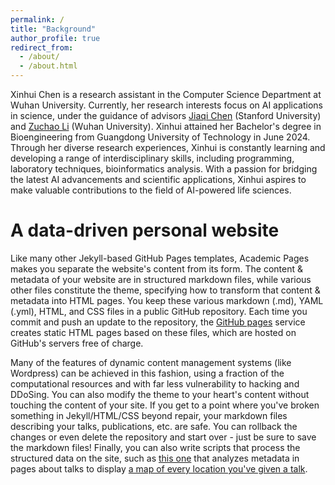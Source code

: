 ```yaml
---
permalink: /
title: "Background"
author_profile: true
redirect_from: 
  - /about/
  - /about.html
---
```


Xinhui Chen is a research assistant in the Computer Science Department at Wuhan University. Currently, her research interests focus on AI applications in science, under the guidance of advisors [Jiaqi Chen](https://scholar.google.cz/citations?hl=zh-CN&user=Au_y5poAAAAJ) (Stanford University) and [Zuchao Li](https://scholar.google.cz/citations?hl=zh-CN&user=PyzBf5oAAAAJ) (Wuhan University). Xinhui attained her Bachelor's degree in Bioengineering from Guangdong University of Technology in June 2024. Through her diverse research experiences, Xinhui is constantly learning and developing a range of interdisciplinary skills, including programming, laboratory techniques, bioinformatics analysis. With a passion for bridging the latest AI advancements and scientific applications, Xinhui aspires to make valuable contributions to the field of AI-powered life sciences.

A data-driven personal website
======
Like many other Jekyll-based GitHub Pages templates, Academic Pages makes you separate the website's content from its form. The content & metadata of your website are in structured markdown files, while various other files constitute the theme, specifying how to transform that content & metadata into HTML pages. You keep these various markdown (.md), YAML (.yml), HTML, and CSS files in a public GitHub repository. Each time you commit and push an update to the repository, the [GitHub pages](https://pages.github.com/) service creates static HTML pages based on these files, which are hosted on GitHub's servers free of charge.

Many of the features of dynamic content management systems (like Wordpress) can be achieved in this fashion, using a fraction of the computational resources and with far less vulnerability to hacking and DDoSing. You can also modify the theme to your heart's content without touching the content of your site. If you get to a point where you've broken something in Jekyll/HTML/CSS beyond repair, your markdown files describing your talks, publications, etc. are safe. You can rollback the changes or even delete the repository and start over - just be sure to save the markdown files! Finally, you can also write scripts that process the structured data on the site, such as [this one](https://github.com/academicpages/academicpages.github.io/blob/master/talkmap.ipynb) that analyzes metadata in pages about talks to display [a map of every location you've given a talk](https://academicpages.github.io/talkmap.html).

